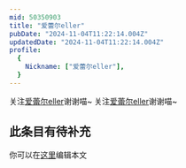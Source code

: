 ```yaml
---
mid: 50350903
title: "爱蕾尔eller"
pubDate: "2024-11-04T11:22:14.004Z"
updatedDate: "2024-11-04T11:22:14.004Z"
profile:
  {
    Nickname: ["爱蕾尔eller"],
  }
---
```


关注[爱蕾尔eller](https://space.bilibili.com/50350903)谢谢喵~ 关注[爱蕾尔eller](https://space.bilibili.com/50350903)谢谢喵~

## 此条目有待补充
你可以在[这里](https://github.com/Yuhanawa/VTuber.ICU-Content/edit/master/v/爱蕾尔eller/index.md)编辑本文

